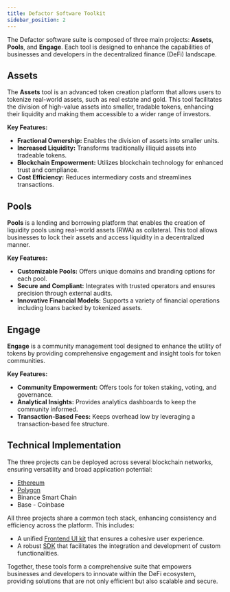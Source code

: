 ```yaml
---
title: Defactor Software Toolkit
sidebar_position: 2
---
```


The Defactor software suite is composed of three main projects: **Assets**, **Pools**, and **Engage**. Each tool is designed to enhance the capabilities of businesses and developers in the decentralized finance (DeFi) landscape.

## Assets

The **Assets** tool is an advanced token creation platform that allows users to tokenize real-world assets, such as real estate and gold. This tool facilitates the division of high-value assets into smaller, tradable tokens, enhancing their liquidity and making them accessible to a wider range of investors.

**Key Features:**
- **Fractional Ownership:** Enables the division of assets into smaller units.
- **Increased Liquidity:** Transforms traditionally illiquid assets into tradeable tokens.
- **Blockchain Empowerment:** Utilizes blockchain technology for enhanced trust and compliance.
- **Cost Efficiency:** Reduces intermediary costs and streamlines transactions.

## Pools

**Pools** is a lending and borrowing platform that enables the creation of liquidity pools using real-world assets (RWA) as collateral. This tool allows businesses to lock their assets and access liquidity in a decentralized manner.

**Key Features:**
- **Customizable Pools:** Offers unique domains and branding options for each pool.
- **Secure and Compliant:** Integrates with trusted operators and ensures precision through external audits.
- **Innovative Financial Models:** Supports a variety of financial operations including loans backed by tokenized assets.

## Engage

**Engage** is a community management tool designed to enhance the utility of tokens by providing comprehensive engagement and insight tools for token communities.

**Key Features:**
- **Community Empowerment:** Offers tools for token staking, voting, and governance.
- **Analytical Insights:** Provides analytics dashboards to keep the community informed.
- **Transaction-Based Fees:** Keeps overhead low by leveraging a transaction-based fee structure.

## Technical Implementation

The three projects can be deployed across several blockchain networks, ensuring versatility and broad application potential:

- [Ethereum](/docs/blockchain-and-web3/ethereum)
- [Polygon](/docs/blockchain-and-web3/polygon)
- Binance Smart Chain
- Base - Coinbase

All three projects share a common tech stack, enhancing consistency and efficiency across the platform. This includes:

- A unified [Frontend UI kit](/docs/front-end-ui/react-components) that ensures a cohesive user experience.
- A robust [SDK](http://localhost:3000/docs/category/sdk) that facilitates the integration and development of custom functionalities.

Together, these tools form a comprehensive suite that empowers businesses and developers to innovate within the DeFi ecosystem, providing solutions that are not only efficient but also scalable and secure.
